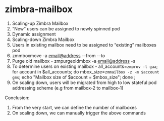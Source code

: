 # zimbra-mailbox

1. Scaling-up Zimbra Mailbox
  1. “New” users can be assigned to newly spinned pod
  2. Dynamic assignment
2. Scaling-down Zimbra Mailbox
  1. Users in existing mailbox need to be assigned to “existing” mailboxes pod
  2. zmmboxmove -a <email@address> --from <servername> --to <servername>
  3. Purge old mailbox - zmpurgeoldmbox -a <email@address> -s <oldservername>
  4. To determine users on existing mailbox - all_accounts=`zmprov -l gaa`; for account in $all_accounts; do mbox_size=`zmmailbox -z -m $account gms`; echo "Mailbox size of $account = $mbox_size"; done ;
  5. On scaling down, users will be migrated from high to low stateful pod addressing scheme (e.g from mailbox-2 to mailbox-1)

Conclusion:
  1. From the very start, we can define the number of mailboxes
  2. On scaling down, we can manually trigger the above commands
